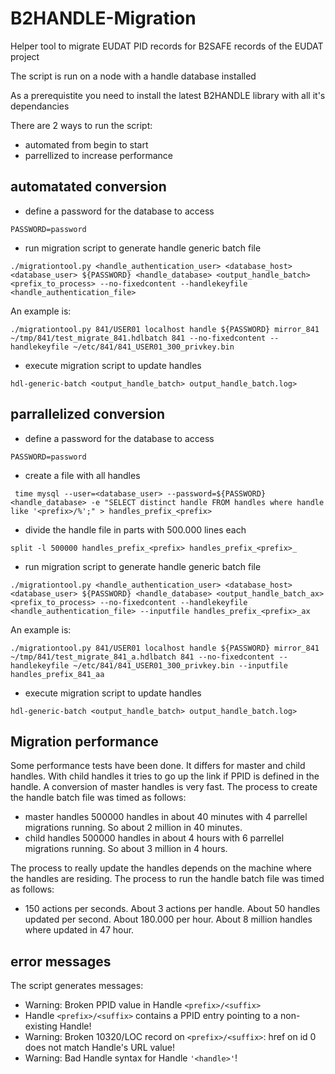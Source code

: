 # B2HANDLE-Migration
Helper tool to migrate EUDAT PID records for B2SAFE records of the EUDAT project

The script is run on a node with a handle database installed

As a prerequistite you need to install the latest B2HANDLE library with all it's dependancies

There are 2 ways to run the script:
* automated from begin to start
* parrellized to increase performance

## automatated conversion

* define a password for the database to access
```
PASSWORD=password
```
* run migration script to generate handle generic batch file
```
./migrationtool.py <handle_authentication_user> <database_host> <database_user> ${PASSWORD} <handle_database> <output_handle_batch> <prefix_to_process> --no-fixedcontent --handlekeyfile <handle_authentication_file>
```
An example is:
```
./migrationtool.py 841/USER01 localhost handle ${PASSWORD} mirror_841 ~/tmp/841/test_migrate_841.hdlbatch 841 --no-fixedcontent --handlekeyfile ~/etc/841/841_USER01_300_privkey.bin
```
* execute migration script to update handles
```
hdl-generic-batch <output_handle_batch> output_handle_batch.log>
```

## parrallelized conversion

* define a password for the database to access
```
PASSWORD=password
```
* create a file with all handles
```
 time mysql --user=<database_user> --password=${PASSWORD} <handle_database> -e "SELECT distinct handle FROM handles where handle like '<prefix>/%';" > handles_prefix_<prefix>
```
* divide the handle file in parts with 500.000 lines each
```
split -l 500000 handles_prefix_<prefix> handles_prefix_<prefix>_
```
* run migration script to generate handle generic batch file
```
./migrationtool.py <handle_authentication_user> <database_host> <database_user> ${PASSWORD} <handle_database> <output_handle_batch_ax> <prefix_to_process> --no-fixedcontent --handlekeyfile <handle_authentication_file> --inputfile handles_prefix_<prefix>_ax
```
An example is:
```
./migrationtool.py 841/USER01 localhost handle ${PASSWORD} mirror_841 ~/tmp/841/test_migrate_841_a.hdlbatch 841 --no-fixedcontent --handlekeyfile ~/etc/841/841_USER01_300_privkey.bin --inputfile handles_prefix_841_aa
```
* execute migration script to update handles
```
hdl-generic-batch <output_handle_batch> output_handle_batch.log>
```

## Migration performance

Some performance tests have been done. It differs for master and child handles. With child handles it tries to go up the link if PPID is defined in the handle. A conversion of master handles is very fast. The process to create the handle batch file was timed as follows:
* master handles
500000 handles in about 40 minutes with 4 parrellel migrations running. So about 2 million in 40 minutes.
* child handles
500000 handles in about 4 hours with 6 parrellel migrations running. So about 3 million in 4 hours.

The process to really update the handles depends on the machine where the handles are residing. The process to run the handle batch file was timed as follows:
* 150 actions per seconds. About 3 actions per handle. About 50 handles updated per second. About 180.000 per hour. About 8 million handles where updated in 47 hour.


## error messages
The script generates messages:
* Warning: Broken PPID value in Handle `<prefix>/<suffix>`
* Handle `<prefix>/<suffix>` contains a PPID entry pointing to a non-existing Handle!
* Warning: Broken 10320/LOC record on `<prefix>/<suffix>`: href on id 0 does not match Handle's URL value!
* Warning: Bad Handle syntax for Handle `'<handle>'`!




